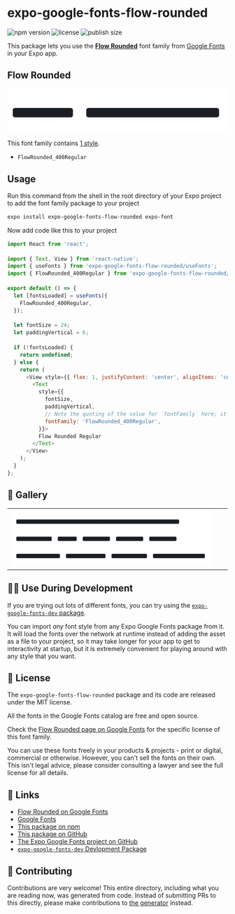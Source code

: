 # expo-google-fonts-flow-rounded

![npm version](https://flat.badgen.net/npm/v/expo-google-fonts-flow-rounded)
![license](https://flat.badgen.net/github/license/expo/google-fonts)
![publish size](https://flat.badgen.net/packagephobia/install/expo-google-fonts-flow-rounded)

This package lets you use the [**Flow Rounded**](https://fonts.google.com/specimen/Flow+Rounded) font family from [Google Fonts](https://fonts.google.com/) in your Expo app.

## Flow Rounded

![Flow Rounded](./font-family.png)

This font family contains [1 style](#-gallery).

- `FlowRounded_400Regular`

## Usage

Run this command from the shell in the root directory of your Expo project to add the font family package to your project
```sh
expo install expo-google-fonts-flow-rounded expo-font
```

Now add code like this to your project
```js
import React from 'react';

import { Text, View } from 'react-native';
import { useFonts } from 'expo-google-fonts-flow-rounded/useFonts';
import { FlowRounded_400Regular } from 'expo-google-fonts-flow-rounded/400Regular';

export default () => {
  let [fontsLoaded] = useFonts({
    FlowRounded_400Regular,
  });

  let fontSize = 24;
  let paddingVertical = 6;

  if (!fontsLoaded) {
    return undefined;
  } else {
    return (
      <View style={{ flex: 1, justifyContent: 'center', alignItems: 'center' }}>
        <Text
          style={{
            fontSize,
            paddingVertical,
            // Note the quoting of the value for `fontFamily` here; it expects a string!
            fontFamily: 'FlowRounded_400Regular',
          }}>
          Flow Rounded Regular
        </Text>
      </View>
    );
  }
};

```

## 🔡 Gallery


||||
|-|-|-|
|![FlowRounded_400Regular](.//400Regular/FlowRounded_400Regular.ttf.png)||||


## 👩‍💻 Use During Development

If you are trying out lots of different fonts, you can try using the [`expo-google-fonts-dev` package](https://github.com/freeboub/google-fonts/tree/master/font-packages/dev#readme).

You can import *any* font style from any Expo Google Fonts package from it. It will load the fonts
over the network at runtime instead of adding the asset as a file to your project, so it may take longer
for your app to get to interactivity at startup, but it is extremely convenient
for playing around with any style that you want.

## 📖 License

The `expo-google-fonts-flow-rounded` package and its code are released under the MIT license.

All the fonts in the Google Fonts catalog are free and open source.

Check the [Flow Rounded page on Google Fonts](https://fonts.google.com/specimen/Flow+Rounded) for the specific license of this font family.

You can use these fonts freely in your products & projects - print or digital, commercial or otherwise. However, you can't sell the fonts on their own. This isn't legal advice, please consider consulting a lawyer and see the full license for all details.

## 🔗 Links

- [Flow Rounded on Google Fonts](https://fonts.google.com/specimen/Flow+Rounded)
- [Google Fonts](https://fonts.google.com/)
- [This package on npm](https://www.npmjs.com/package/expo-google-fonts-flow-rounded)
- [This package on GitHub](https://github.com/freeboub/google-fonts/tree/master/font-packages/flow-rounded)
- [The Expo Google Fonts project on GitHub](https://github.com/freeboub/google-fonts)
- [`expo-google-fonts-dev` Devlopment Package](https://github.com/freeboub/google-fonts/tree/master/font-packages/dev)

## 🤝 Contributing

Contributions are very welcome! This entire directory, including what you are reading now, was generated from code. Instead of submitting PRs to this directly, please make contributions to [the generator](https://github.com/freeboub/google-fonts/tree/master/packages/generator) instead.
